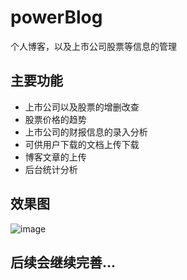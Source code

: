# powerBlog
个人博客，以及上市公司股票等信息的管理

## 主要功能
- 上市公司以及股票的增删改查
- 股票价格的趋势
- 上市公司的财报信息的录入分析
- 可供用户下载的文档上传下载
- 博客文章的上传
- 后台统计分析
## 效果图

 ![image](https://github.com/muchunlin/powerBlog/web/showPics/web1.gif)
## 后续会继续完善...
